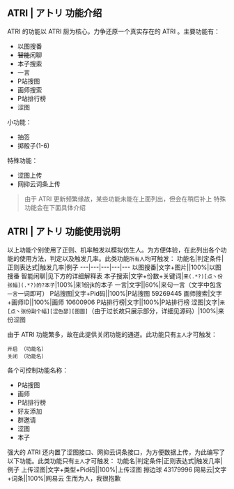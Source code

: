 ## ATRI | アトリ 功能介绍
ATRI 的功能以 ATRI 厨为核心，力争还原一个真实存在的 ATRI 。主要功能有：
- 以图搜番
- ~~智能~~闲聊
- 本子搜索
- 一言
- P站搜图
- 画师搜索
- P站排行榜
- 涩图

小功能：
- 抽签
- 掷骰子(1-6)

特殊功能：
- 涩图上传
- 网抑云词条上传

> 由于 ATRI 更新频繁缘故，某些功能未能在上面列出，但会在稍后补上
> 特殊功能会在下面具体介绍

## ATRI | アトリ 功能使用说明

以上功能个别使用了正则、机率触发以模拟仿生人。为方便体验，在此列出各个功能的使用方法，判定以及触发几率。此类功能`所有人`均可触发：
功能名|判定条件|正则表达式|触发几率|例子
---|---|---|---|---
以图搜番|文字+图片||100%|以图搜番
智能闲聊|见下方的详细解释表
本子搜索|文字+份数+关键词|`来(.*?)[点丶份张幅](.*?)的?本子`|100%|来1份jk的本子
一言|文字||60%|来句一言（文字中包含`一言`一词即可）
P站搜图|文字+Pid码||100%|P站搜图 59269445
画师搜索|文字+画师ID||100%|画师 10600906
P站排行榜|文字||100%|P站排行榜
涩图|文字|`来[点丶张份副个幅][涩色瑟][图圖]`（由于过长故只展示部分，详细见源码）|100%|来份涩图

由于 ATRI 功能繁多，故在此提供关闭功能的通道。此功能只有`主人`才可触发：
```
开启 （功能名）
关闭 （功能名）
```
各个可控制功能名称：
- P站搜图
- 画师
- P站排行榜
- 好友添加
- 群邀请
- 涩图
- 本子

强大的 ATRI 还内置了涩图接口、网抑云词条接口，为方便数据上传，为此编写了以下功能。此类功能只有`主人`才可触发：
功能名|判定条件|正则表达式|触发几率|例子
上传涩图|文字+类型+Pid码||100%|上传涩图 擦边球 43179996
网易云|文字+词条||100%|网易云 生而为人，我很抱歉
